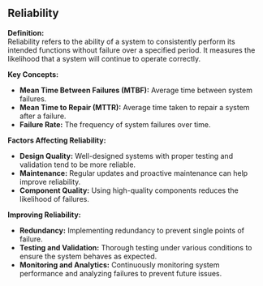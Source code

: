 ## Reliability

**Definition:**  
Reliability refers to the ability of a system to consistently perform its intended functions without failure over a specified period. It measures the likelihood that a system will continue to operate correctly.

**Key Concepts:**

- **Mean Time Between Failures (MTBF):** Average time between system failures.
- **Mean Time to Repair (MTTR):** Average time taken to repair a system after a failure.
- **Failure Rate:** The frequency of system failures over time.

**Factors Affecting Reliability:**

- **Design Quality:** Well-designed systems with proper testing and validation tend to be more reliable.
- **Maintenance:** Regular updates and proactive maintenance can help improve reliability.
- **Component Quality:** Using high-quality components reduces the likelihood of failures.

**Improving Reliability:**

- **Redundancy:** Implementing redundancy to prevent single points of failure.
- **Testing and Validation:** Thorough testing under various conditions to ensure the system behaves as expected.
- **Monitoring and Analytics:** Continuously monitoring system performance and analyzing failures to prevent future issues.
